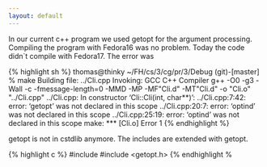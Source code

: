 ```yaml
---
layout: default
---
```


In our current c++ program we used getopt for the argument processing. Compiling the program with Fedora16 was no problem. Today the code didn`t compile with Fedora17. The error was

{% highlight sh %}
thomas@thinky ~/FH/cs/3/cg/pr/3/Debug (git)-[master] % make
Building file: ../Cli.cpp
Invoking: GCC C++ Compiler
g++ -O0 -g3 -Wall -c -fmessage-length=0 -MMD -MP -MF"Cli.d" -MT"Cli.d" -o "Cli.o" "../Cli.cpp"
../Cli.cpp: In constructor ‘Cli::Cli(int, char**)’:
../Cli.cpp:7:42: error: ‘getopt’ was not declared in this scope
../Cli.cpp:20:7: error: ‘optind’ was not declared in this scope
../Cli.cpp:25:19: error: ‘optind’ was not declared in this scope
make: *** [Cli.o] Error 1
{% endhighlight %}

getopt is not in cstdlib anymore. The includes are extended with getopt.

{% highlight c %}
#include <cstdlib>
#include <getopt.h>
{% endhighlight %
